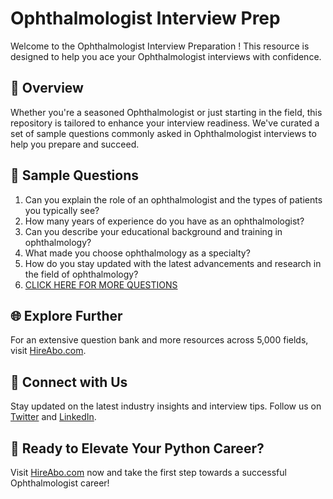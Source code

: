 # Ophthalmologist Interview Prep

Welcome to the Ophthalmologist Interview Preparation ! This resource is designed to help you ace your Ophthalmologist interviews with confidence.

## 🚀 Overview

Whether you're a seasoned Ophthalmologist or just starting in the field, this repository is tailored to enhance your interview readiness. We've curated a set of sample questions commonly asked in Ophthalmologist interviews to help you prepare and succeed.

## 📝 Sample Questions

1. Can you explain the role of an ophthalmologist and the types of patients you typically see?
2. How many years of experience do you have as an ophthalmologist?
3. Can you describe your educational background and training in ophthalmology?
4. What made you choose ophthalmology as a specialty?
5. How do you stay updated with the latest advancements and research in the field of ophthalmology?
6. [CLICK HERE FOR MORE QUESTIONS](https://hireabo.com/job/2_1_12/Ophthalmologist)

## 🌐 Explore Further

For an extensive question bank and more resources across 5,000 fields, visit [HireAbo.com](https://www.hireabo.com).

## 📱 Connect with Us

Stay updated on the latest industry insights and interview tips. Follow us on [Twitter](https://twitter.com/hireabo) and [LinkedIn](https://www.linkedin.com/in/hire-abo-3609972a8/).

## 🚀 Ready to Elevate Your Python Career?

Visit [HireAbo.com](https://www.hireabo.com) now and take the first step towards a successful Ophthalmologist career!